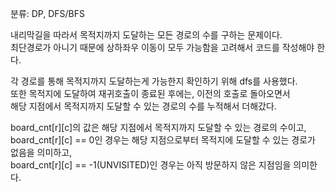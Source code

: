 분류: DP, DFS/BFS

내리막길을 따라서 목적지까지 도달하는 모든 경로의 수를 구하는 문제이다.  
최단경로가 아니기 때문에 상하좌우 이동이 모두 가능함을 고려해서 코드를 작성해야 한다.

각 경로를 통해 목적지까지 도달하는게 가능한지 확인하기 위해 dfs를 사용했다.  
또한 목적지에 도달하여 재귀호출이 종료된 후에는, 이전의 호출로 돌아오면서  
해당 지점에서 목적지까지 도달할 수 있는 경로의 수를 누적해서 더해갔다.

board_cnt[r][c]의 값은 해당 지점에서 목적지까지 도달할 수 있는 경로의 수이고,  
board_cnt[r][c] == 0인 경우는 해당 지점으로부터 목적지에 도달할 수 있는 경로가 없음을 의미하고,  
board_cnt[r][c] == -1(UNVISITED)인 경우는 아직 방문하지 않은 지점임을 의미한다.
